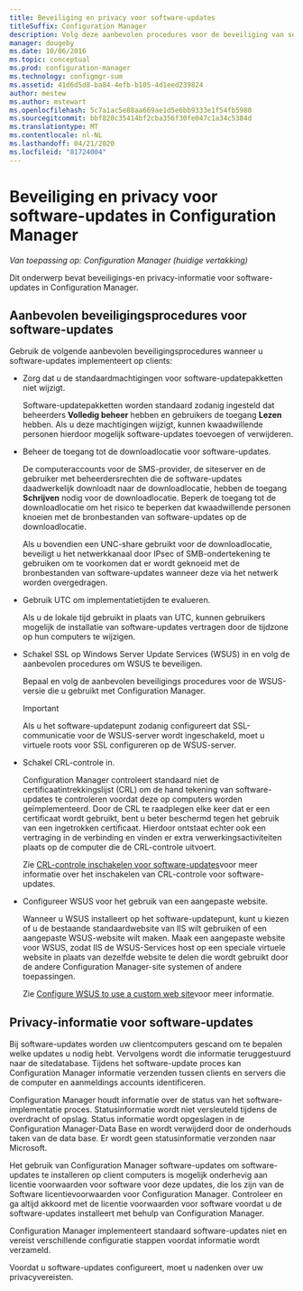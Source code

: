 ```yaml
---
title: Beveiliging en privacy voor software-updates
titleSuffix: Configuration Manager
description: Volg deze aanbevolen procedures voor de beveiliging van software-updates en informatie over de manier waarop Configuration Manager privacy-informatie verwerkt.
manager: dougeby
ms.date: 10/06/2016
ms.topic: conceptual
ms.prod: configuration-manager
ms.technology: configmgr-sum
ms.assetid: 41d6d5d8-ba84-4efb-b105-4d1eed239824
author: mestew
ms.author: mstewart
ms.openlocfilehash: 5c7a1ac5e88aa669ae1d5e6bb9333e1f54fb5980
ms.sourcegitcommit: bbf820c35414bf2cba356f30fe047c1a34c5384d
ms.translationtype: MT
ms.contentlocale: nl-NL
ms.lasthandoff: 04/21/2020
ms.locfileid: "81724004"
---
```

# <a name="security-and-privacy-for-software-updates-in-configuration-manager"></a>Beveiliging en privacy voor software-updates in Configuration Manager

*Van toepassing op: Configuration Manager (huidige vertakking)*

Dit onderwerp bevat beveiligings-en privacy-informatie voor software-updates in Configuration Manager.  

##  <a name="security-best-practices-for-software-updates"></a><a name="BKMK_Security_HardwareInventory"></a> Aanbevolen beveiligingsprocedures voor software-updates  
 Gebruik de volgende aanbevolen beveiligingsprocedures wanneer u software-updates implementeert op clients:  

-   Zorg dat u de standaardmachtigingen voor software-updatepakketten niet wijzigt.  

     Software-updatepakketten worden standaard zodanig ingesteld dat beheerders **Volledig beheer** hebben en gebruikers de toegang **Lezen** hebben. Als u deze machtigingen wijzigt, kunnen kwaadwillende personen hierdoor mogelijk software-updates toevoegen of verwijderen.  

-   Beheer de toegang tot de downloadlocatie voor software-updates.  

     De computeraccounts voor de SMS-provider, de siteserver en de gebruiker met beheerdersrechten die de software-updates daadwerkelijk downloadt naar de downloadlocatie, hebben de toegang **Schrijven** nodig voor de downloadlocatie. Beperk de toegang tot de downloadlocatie om het risico te beperken dat kwaadwillende personen knoeien met de bronbestanden van software-updates op de downloadlocatie.  

     Als u bovendien een UNC-share gebruikt voor de downloadlocatie, beveiligt u het netwerkkanaal door IPsec of SMB-ondertekening te gebruiken om te voorkomen dat er wordt geknoeid met de bronbestanden van software-updates wanneer deze via het netwerk worden overgedragen.  

-   Gebruik UTC om implementatietijden te evalueren.  

     Als u de lokale tijd gebruikt in plaats van UTC, kunnen gebruikers mogelijk de installatie van software-updates vertragen door de tijdzone op hun computers te wijzigen.  

-   Schakel SSL op Windows Server Update Services (WSUS) in en volg de aanbevolen procedures om WSUS te beveiligen.  

     Bepaal en volg de aanbevolen beveiligings procedures voor de WSUS-versie die u gebruikt met Configuration Manager.  

    > [!IMPORTANT]  
    >  Als u het software-updatepunt zodanig configureert dat SSL-communicatie voor de WSUS-server wordt ingeschakeld, moet u virtuele roots voor SSL configureren op de WSUS-server.  

-   Schakel CRL-controle in.  

     Configuration Manager controleert standaard niet de certificaatintrekkingslijst (CRL) om de hand tekening van software-updates te controleren voordat deze op computers worden geïmplementeerd. Door de CRL te raadplegen elke keer dat er een certificaat wordt gebruikt, bent u beter beschermd tegen het gebruik van een ingetrokken certificaat. Hierdoor ontstaat echter ook een vertraging in de verbinding en vinden er extra verwerkingsactiviteiten plaats op de computer die de CRL-controle uitvoert.  

     Zie [CRL-controle inschakelen voor software-updates](../get-started/manage-settings-for-software-updates.md#crl-checking-for-software-updates)voor meer informatie over het inschakelen van CRL-controle voor software-updates.  

-   Configureer WSUS voor het gebruik van een aangepaste website.  

     Wanneer u WSUS installeert op het software-updatepunt, kunt u kiezen of u de bestaande standaardwebsite van IIS wilt gebruiken of een aangepaste WSUS-website wilt maken. Maak een aangepaste website voor WSUS, zodat IIS de WSUS-Services host op een speciale virtuele website in plaats van dezelfde website te delen die wordt gebruikt door de andere Configuration Manager-site systemen of andere toepassingen.  

     Zie [Configure WSUS to use a custom web site](plan-for-software-updates.md#BKMK_CustomWebSite)voor meer informatie.  

##  <a name="privacy-information-for-software-updates"></a><a name="BKMK_Privacy_HardwareInventory"></a>Privacy-informatie voor software-updates  
 Bij software-updates worden uw clientcomputers gescand om te bepalen welke updates u nodig hebt. Vervolgens wordt die informatie teruggestuurd naar de sitedatabase. Tijdens het software-update proces kan Configuration Manager informatie verzenden tussen clients en servers die de computer en aanmeldings accounts identificeren.  

 Configuration Manager houdt informatie over de status van het software-implementatie proces. Statusinformatie wordt niet versleuteld tijdens de overdracht of opslag. Status informatie wordt opgeslagen in de Configuration Manager-Data Base en wordt verwijderd door de onderhouds taken van de data base. Er wordt geen statusinformatie verzonden naar Microsoft.  

 Het gebruik van Configuration Manager software-updates om software-updates te installeren op client computers is mogelijk onderhevig aan licentie voorwaarden voor software voor deze updates, die los zijn van de Software licentievoorwaarden voor Configuration Manager. Controleer en ga altijd akkoord met de licentie voorwaarden voor software voordat u de software-updates installeert met behulp van Configuration Manager.  

 Configuration Manager implementeert standaard software-updates niet en vereist verschillende configuratie stappen voordat informatie wordt verzameld.  

 Voordat u software-updates configureert, moet u nadenken over uw privacyvereisten.  
